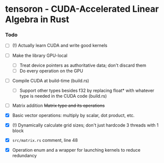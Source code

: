 # tensoron - CUDA-Accelerated Linear Algebra in Rust

### Todo
- [ ] (!) Actually learn CUDA and write good kernels
- [ ] Make the library GPU-local
    - [ ] Treat device pointers as authoritative data; don't discard them
    - [ ] Do every operation on the GPU
- [ ] Compile CUDA at build-time (build.rs)
    - [ ] Support other types besides f32 by replacing float* with whatever type is needed in the CUDA code (build.rs)
- [ ] Matrix addition ~~Matrix type and its operations~~

- [x] Basic vector operations: multiply by scalar, dot product, etc.
- [x] (!) Dynamically calculate grid sizes; don't just hardcode 3 threads with 1 block
- [x] `src/matrix.rs` comment, line 48
- [x] Operation enum and a wrapper for launching kernels to reduce redundancy
